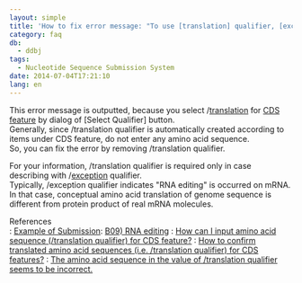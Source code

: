 ```yaml
---
layout: simple
title: 'How to fix error message: "To use [translation] qualifier, [exception] qualifier is required in the [CDS] feature." ?'
category: faq
db:
  - ddbj
tags: 
  - Nucleotide Sequence Submission System
date: 2014-07-04T17:21:10
lang: en
---
```


This error message is outputted, because you select
/[translation](/ddbj/qualifiers-e.html#translation) for [CDS
feature](/ddbj/cds-e.html#translation) by dialog of \[Select Qualifier\]
button.  
Generally, since /translation qualifier is automatically created
according to items under CDS feature, do not enter any amino acid
sequence.  
So, you can fix the error by removing /translation qualifier.

For your information, /translation qualifier is required only in case
describing with /[exception](/ddbj/qualifiers-e.html#exception)
qualifier.  
Typically, /exception qualifier indicates "RNA editing" is occurred on
mRNA. In that case, conceptual amino acid translation of genome sequence
is different from protein product of real mRNA molecules.

References  
: [Example of Submission](/ddbj/example-e.html): [B09) RNA
    editing](/ddbj/example-e.html#B09)
: [How can I input amino acid sequence (/translation qualifier) for
    CDS feature?](/faq/en/how-to-input-amino-acid-seq-e.html)
: [How to confirm translated amino acid sequences (i.e. /translation
    qualifier) for CDS
    features?](/faq/en/how-to-confirm-translated-amino-acid-seq-e.html)
: [The amino acid sequence in the value of /translation qualifier
    seems to be
    incorrect.](/faq/en/translation-qualifier-seems-incorrect-e.html)
